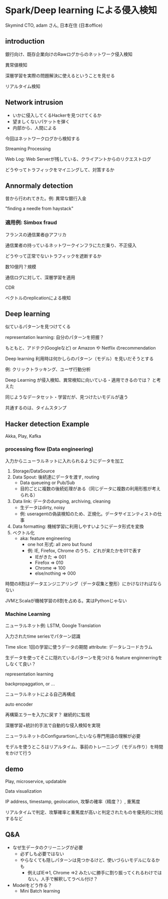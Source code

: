 Spark/Deep learning による侵入検知
==================================

Skymind CTO, adam さん, 日本在住 (日本office)

introduction
------------

銀行向け、既存企業向けのRawログからのネットワーク侵入検知

異常値検知

深層学習を実際の問題解決に使えるということを見せる

リアルタイム検知

Network intrusion
-----------------

- いかに侵入してくるHackerを見つけてくるか
- 望ましくないパケットを弾く
- 内部から、人間による

今回はネットワークログから検知する

Streaming Processing

Web Log: Web Serverが残している、クライアントからのリクエストログ

どうやってトラフィックをマイニングして、対策するか

Annormaly detection
-------------------

昔から行われてきた。例: 異常な銀行入金

"finding a needle from haystack"

### 適用例: Simbox fraud

フランスの通信業者@アフリカ

通信業者の持っているネットワークインフラにただ乗り、不正侵入

どうやって正常でないトラフィックを遮断するか

数10億円？規模

通信ログに対して、深層学習を適用

CDR

ベクトルのreplicationによる検知


Deep learning
-------------

似ているパターンを見つけてくる

representation learning: 自分のパターンを把握？

もともと、アドテク(Googleなど) or Amazon や Netflix のrecommendation

Deep learning 利用時は何かしらのパターン（モデル）を見いだそうとする

例: クリックトラッキング、ユーザ行動分析

Deep Learning が侵入検知、異常検知に向いている・適用できるのでは？ と考えた

同じようなデータセット・学習だが、見つけたいモデルが違う

共通するのは、タイムスタンプ


Hacker detection Example
------------------------

Akka, Play, Kafka

### processing flow (Data engineering)

入力からニューラルネットに入れられるようにデータを加工

1. Storage/DataSource
2. Data Spout: 後続達にデータを渡す, routing
    - Data queueing or Pub/Sub
    - 目的ごとに複数の後続処理がある（同じデータに複数の利用形態が考えられる）
3. Data link: データのdumping, archiving, cleaning
    - 生データはdirty, noisy
    - 例: useragentの偽装検知のため、正規化。データサイエンティストの仕事
4. Data formatting: 機械学習に利用しやすいようにデータ形式を変換
5. ベクトル化
    - aka: feature engineering
        - one hot 形式: all zero but found
        - 例: IE, Firefox, Chrome のうち、どれが来たかを01で表す
            - IEがきた => 001
            - Firefox => 010
            - Chrome => 100
            - else/nothing => 000

時間の8割はデータエンジニアリング（データ収集と整形）にかけなければならない

JVMとScalaが機械学習の8割を占める。実はPythonじゃない

### Machine Learning

ニューラルネット例: LSTM, Google Translation

入力されたtime seriesでパターン認識

Time slice: 1回の学習に使うデータの期間
attribute: データレコードカラム
 
生データを使ってそこに隠れているパターンを見つける
feature enginnerringをしなくて良い？

representation learning

backpropaggation, or ...

ニューラルネットによる自己再構成

auto encoder

再構築エラーを入力に戻す？ 継続的に監視

深層学習+統計的手法で自動的な侵入検知を実現


ニューラルネットのConfigurartionしたいなら専門用語の理解が必要

モデルを使うところはリアルタイム、事前のトレーニング（モデル作り）を時間をかけて行う


demo
----

Play, microservice, updatable

Data visualization

IP address, timestamp, geolocation, 攻撃の確率（精度？）, 重篤度

リアルタイムで判定、攻撃確率と重篤度が高いと判定されたものを優先的に対処するなど



Q&A
----

- なぜ生データのクリーニングが必要
    - 必ずしも必要ではない
    - やらなくても隠しパターンは見つかるけど、使いづらいモデルになるかも
        - 例えばIE=>1, Chrome =>2 みたいに勝手に割り振ってくれるわけではない。人手で解釈してラベル付け？
- Modelをどう作る？
    - Mini Batch learning